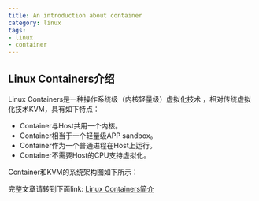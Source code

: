```yaml
---
title: An introduction about container
category: linux
tags:
- linux 
- container
---
```


## Linux Containers介绍

Linux Containers是一种操作系统级（内核轻量级）虚拟化技术 ，相对传统虚拟化技术KVM，具有如下特点：
* Container与Host共用一个内核。
* Container相当于一个轻量级APP sandbox。
* Container作为一个普通进程在Host上运行。
* Container不需要Host的CPU支持虚拟化。

Container和KVM的系统架构图如下所示：

<!--more--> 

完整文章请转到下面link:
[Linux Containers简介](https://pan.baidu.com/s/1dFKe4X7)
